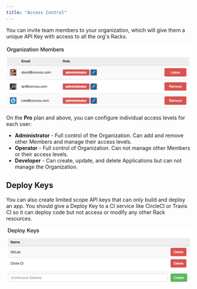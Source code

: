 ```yaml
---
title: "Access Control"
---
```


You can invite team members to your organization, which will give them a unique API Key with access to all the org's Racks.

![](/assets/images/docs/rbac/rbac.png)

On the <b>Pro</b> plan and above, you can configure individual access levels for each user:

- **Administrator** - Full control of the Organization. Can add and remove other Members and manage their access levels.
- **Operator** - Full control of Organization. Can not manage other Members or their access levels.
- **Developer** - Can create, update, and delete Applications but can not manage the Organization.

## Deploy Keys

You can also create limited scope API keys that can only build and deploy an app. You should give a Deploy Key to a CI service like CircleCI or Travis CI so it can deploy code but not access or modify any other Rack resources.

![](/assets/images/docs/rbac/deploy-keys.png)
